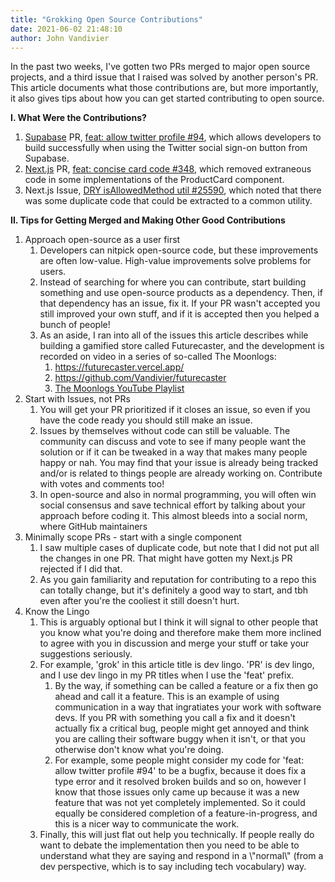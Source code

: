 ```yaml
---
title: "Grokking Open Source Contributions"
date: 2021-06-02 21:48:10
author: John Vandivier
---
```




<!-- wp:paragraph -->
<p>In the past two weeks, I've gotten two PRs merged to major open source projects, and a third issue that I raised was solved by another person's PR. This article documents what those contributions are, but more importantly, it also gives tips about how you can get started contributing to open source.</p>
<!-- /wp:paragraph -->

<!-- wp:paragraph -->
<p><strong>I. What Were the Contributions?</strong></p>
<!-- /wp:paragraph -->

<!-- wp:list {\"ordered\":true} -->
<ol><li><a href=\"https://supabase.io/\">Supabase</a> PR, <a href=\"https://github.com/supabase/gotrue-js/pull/94#issuecomment-850920946\">feat: allow twitter profile #94</a>, which allows developers to build successfully when using the Twitter social sign-on button from Supabase.</li><li><a href=\"https://nextjs.org/commerce\">Next.js</a> PR, <a href=\"https://github.com/vercel/commerce/pull/348\">feat: concise card code #348</a>, which removed extraneous code in some implementations of the ProductCard component.</li><li>Next.js Issue, <a href=\"https://github.com/vercel/next.js/issues/25590\">DRY isAllowedMethod util #25590</a>, which noted that there was some duplicate code that could be extracted to a common utility.</li></ol>
<!-- /wp:list -->

<!-- wp:paragraph -->
<p><strong>II. Tips for Getting Merged and Making Other Good Contributions</strong></p>
<!-- /wp:paragraph -->

<!-- wp:list {\"ordered\":true} -->
<ol><li>Approach open-source as a user first<ol><li>Developers can nitpick open-source code, but these improvements are often low-value. High-value improvements solve problems for users.</li><li>Instead of searching for where you can contribute, start building something and use open-source products as a dependency. Then, if that dependency has an issue, fix it. If your PR wasn't accepted you still improved your own stuff, and if it is accepted then you helped a bunch of people!</li><li>As an aside, I ran into all of the issues this article describes while building a gamified store called Futurecaster, and the development is recorded on video in a series of so-called The Moonlogs:<ol><li><a href=\"https://futurecaster.vercel.app/\">https://futurecaster.vercel.app/</a></li><li><a href=\"https://github.com/Vandivier/futurecaster\">https://github.com/Vandivier/futurecaster</a></li><li><a href=\"https://www.youtube.com/watch?v=F6ChRAL-i5Y&amp;list=PL4hsXTgWARMy7gB1pwxjFFM31xCwKfosF\">The Moonlogs YouTube Playlist</a></li></ol></li></ol></li><li>Start with Issues, not PRs<ol><li>You will get your PR prioritized if it closes an issue, so even if you have the code ready you should still make an issue.</li><li>Issues by themselves without code can still be valuable. The community can discuss and vote to see if many people want the solution or if it can be tweaked in a way that makes many people happy or nah. You may find that your issue is already being tracked and/or is related to things people are already working on. Contribute with votes and comments too!</li><li>In open-source and also in normal programming, you will often win social consensus and save technical effort by talking about your approach before coding it. This almost bleeds into a social norm, where GitHub maintainers</li></ol></li><li>Minimally scope PRs - start with a single component<ol><li>I saw multiple cases of duplicate code, but note that I did not put all the changes in one PR. That might have gotten my Next.js PR rejected if I did that.</li><li>As you gain familiarity and reputation for contributing to a repo this can totally change, but it's definitely a good way to start, and tbh even after you're the cooliest it still doesn't hurt.</li></ol></li><li>Know the Lingo<ol><li>This is arguably optional but I think it will signal to other people that you know what you're doing and therefore make them more inclined to agree with you in discussion and merge your stuff or take your suggestions seriously.</li><li>For example, 'grok' in this article title is dev lingo. 'PR' is dev lingo, and I use dev lingo in my PR titles when I use the 'feat' prefix.<ol><li>By the way, if something can be called a feature or a fix then go ahead and call it a feature. This is an example of using communication in a way that ingratiates your work with software devs. If you PR with something you call a fix and it doesn't actually fix a critical bug, people might get annoyed and think you are calling their software buggy when it isn't, or that you otherwise don't know what you're doing.</li><li>For example, some people might consider my code for 'feat: allow twitter profile #94' to be a bugfix, because it does fix a type error and it resolved broken builds and so on, however I know that those issues only came up because it was a new feature that was not yet completely implemented. So it could equally be considered completion of a feature-in-progress, and this is a nicer way to communicate the work.</li></ol></li><li>Finally, this will just flat out help you technically. If people really do want to debate the implementation then you need to be able to understand what they are saying and respond in a \"normal\" (from a dev perspective, which is to say including tech vocabulary) way.</li></ol></li></ol>
<!-- /wp:list -->

<!-- wp:paragraph -->
<p></p>
<!-- /wp:paragraph -->